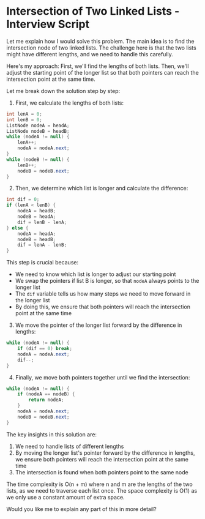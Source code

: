 # Intersection of Two Linked Lists - Interview Script

Let me explain how I would solve this problem. The main idea is to find the intersection node of two linked lists. The challenge here is that the two lists might have different lengths, and we need to handle this carefully.

Here's my approach: First, we'll find the lengths of both lists. Then, we'll adjust the starting point of the longer list so that both pointers can reach the intersection point at the same time.

Let me break down the solution step by step:

1. First, we calculate the lengths of both lists:
```java
int lenA = 0;
int lenB = 0;
ListNode nodeA = headA;
ListNode nodeB = headB;
while (nodeA != null) {
    lenA++;
    nodeA = nodeA.next;
}
while (nodeB != null) {
    lenB++;
    nodeB = nodeB.next;
}
```

2. Then, we determine which list is longer and calculate the difference:
```java
int dif = 0;
if (lenA < lenB) {
    nodeA = headB;
    nodeB = headA;
    dif = lenB - lenA;
} else {
    nodeA = headA;
    nodeB = headB;
    dif = lenA - lenB;
}
```
This step is crucial because:
- We need to know which list is longer to adjust our starting point
- We swap the pointers if list B is longer, so that `nodeA` always points to the longer list
- The `dif` variable tells us how many steps we need to move forward in the longer list
- By doing this, we ensure that both pointers will reach the intersection point at the same time


3. We move the pointer of the longer list forward by the difference in lengths:
```java
while (nodeA != null) {
    if (dif == 0) break;
    nodeA = nodeA.next;
    dif--;
}
```

4. Finally, we move both pointers together until we find the intersection:
```java
while (nodeA != null) {
    if (nodeA == nodeB) {
        return nodeA;
    }
    nodeA = nodeA.next;
    nodeB = nodeB.next;
}
```

The key insights in this solution are:
1. We need to handle lists of different lengths
2. By moving the longer list's pointer forward by the difference in lengths, we ensure both pointers will reach the intersection point at the same time
3. The intersection is found when both pointers point to the same node

The time complexity is O(n + m) where n and m are the lengths of the two lists, as we need to traverse each list once. The space complexity is O(1) as we only use a constant amount of extra space.

Would you like me to explain any part of this in more detail? 